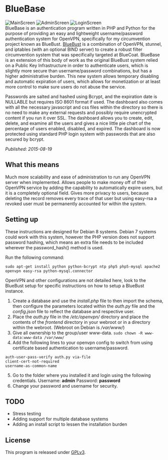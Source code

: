 # BlueBase
![MainScreen](https://lizard.company/images/bluebase1.png)
![AdminScreen](https://lizard.company/images/bluebase3.png)
![LoginScreen](https://lizard.company/images/bluebase2.png)  
BlueBase is an authentication program written in PHP and Python for the purpose of providing an easy and lightweight username/password authentication system for OpenVPN, specifically for my circumvention project known as BlueBust. [BlueBust](https://lizard.company/boards/lcrad/2-bluebust-setup) is a combination of OpenVPN, stunnel, and iptables (with an optional BIND server) to create a robust filter circumvention system that was specifically targeted at BlueCoat. BlueBase is an extension of this body of work as the original BlueBust system relied on a Public Key Infrastructure in order to authenticate users, which is slightly more secure than username/password combinations, but has a higher administrative burden. This new system allows temporary disabling and automatic expiration of users, which allows for monetization or at least more control to make sure users do not abuse the service.

Passwords are salted and hashed using Bcrypt, and the expiration date is NULLABLE but requires ISO 8601 format if used. The dashboard also comes with all the necessary javascript and css files within the directory so there is no need to make any external requests and possibly require unencrypted content if you run it over SSL. The dashboard allows you to create, edit, delete, and examine all the users and gives a nice little pie chart of the percentage of users enabled, disabled, and expired. The dashboard is now protected using standard PHP login system with passwords that are also secured by bcrypt.

*Published: 2015-08-19*

## What this means

Much more scalability and ease of administration to run any OpenVPN server when implemented. Allows people to make money off of their OpenVPN service by adding the capability to automatically expire users, but it is a completely optional field. Gives more privacy to users, because deleting the record removes every trace of that user but using easy-rsa a revoked user must be permanently accounted for within the system.

## Setting up

These instructions are designed for Debian 8 systems. Debian 7 systems could work with this system, however the PHP version does not support password hashing, which means an extra file needs to be included wherever the password_hash() method is used.

Run the following command:

`sudo apt-get install python python-bcrypt ntp php5 php5-mysql apache2 openvpn easy-rsa python-mysql.connector`

OpenVPN and other configurations are not detailed here, look to the BlueBust setup for specific instructions on how to setup a BlueBust instance.

1. Create a database and use the *install.php* file to then import the schema, then configure the parameters located within the *auth.py* file and the *config.json* file to reflect the database and respective user.
2. Place the *auth.py* file in the */etc/openvpn/* directory and place the contents of the *frontend* directory in your webroot or in a directory within the webroot. (Webroot on Debian is */var/www/*)
3. Give all ownership to the group/user www-data. `sudo chown -R www-data:www-data /var/www/`
4. Add the following lines to your openvpn config to switch from using certificate based authentication to username/password.
```
auth-user-pass-verify auth.py via-file
client-cert-not-required
username-as-common-name
```
5. Go to the folder where you installed it and login using the following credentials. Username: **admin** Password: **password**
6. Change your password and username for security.

## TODO
 * Stress testing
 * Adding support for multiple database systems
 * Adding an install script to lessen the installation burden

## License

This program is released under [GPLv3](https://www.gnu.org/licenses/gpl.html).
